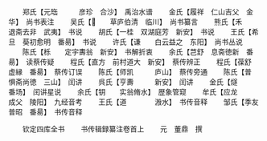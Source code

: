<!-- { "loadSidebar": true } -->
　　郑氏【元珤　　　彦珍　合沙】　禹治水谱
　　金氏【履祥　仁山吉父　金华】　尚书表注
　　吴氏【　　草庐伯清　临川】　尚书纂言
　　熊氏【禾　　退斋去非　武夷】　书说
　　胡氏【一桂　双湖庭芳　新安】　书说
　　王氏【希旦　葵初愈明　番昜】　书说
　　许氏【谦　　白云益之　东阳】　尚书丛说
　　陈氏【栎　　定宇夀翁　新安】　书解折衷
　　余氏【芑舒　息斋徳新　番昜】　读蔡传疑
　　程氏【直方　前村道大　新安】　蔡传辨正
　　程氏【葆舒　　　虚縁　番昜】　蔡传订误
　　陈氏【师凯　　　庐山】　蔡传旁通
　　陈氏【普　　惧斋尚徳　三山】　闰讲
　　呉氏【亨夀　　　新安】　闰讲
　　金氏【燧　　　　番场】　闰讲星说
　　余氏【钥　　实翁脩水】　歴象管窥
　　牟氏【应龙　　　成父　陵阳】　九经音考
　　王氏【道　　　　溵水】　书传音释
　　邹氏【季友　　　普昭　番昜】　书传音释














　　钦定四库全书
　　书传辑録纂注卷首上
　　元　董鼎　撰
